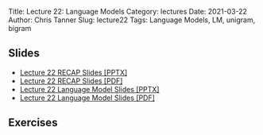 Title: Lecture 22: Language Models
Category: lectures
Date: 2021-03-22
Author: Chris Tanner
Slug: lecture22
Tags: Language Models, LM, unigram, bigram


## Slides
- [Lecture 22 RECAP Slides [PPTX]]({static}slides/Lecture22_Recap_of_CS109.pptx)
- [Lecture 22 RECAP Slides [PDF]]({static}slides/Lecture22_Recap_of_CS109.pdf)
- [Lecture 22 Language Model Slides [PPTX]]({static}slides/Lecture22_Language_Models.pptx)
- [Lecture 22 Language Model Slides [PDF]]({static}slides/Lecture22_Language_Models.pdf)

## Exercises

